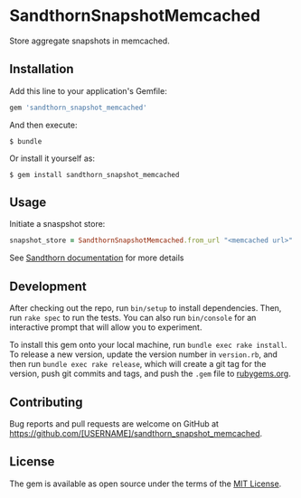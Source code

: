 # SandthornSnapshotMemcached

Store aggregate snapshots in memcached.

## Installation

Add this line to your application's Gemfile:

```ruby
gem 'sandthorn_snapshot_memcached'
```

And then execute:

    $ bundle

Or install it yourself as:

    $ gem install sandthorn_snapshot_memcached

## Usage

Initiate a snaspshot store:

```ruby
snapshot_store = SandthornSnapshotMemcached.from_url "<memcached url>"
```

See [Sandthorn documentation](https://github.com/Sandthorn/sandthorn#external-snapshot-store) for more details

## Development

After checking out the repo, run `bin/setup` to install dependencies. Then, run `rake spec` to run the tests. You can also run `bin/console` for an interactive prompt that will allow you to experiment.

To install this gem onto your local machine, run `bundle exec rake install`. To release a new version, update the version number in `version.rb`, and then run `bundle exec rake release`, which will create a git tag for the version, push git commits and tags, and push the `.gem` file to [rubygems.org](https://rubygems.org).

## Contributing

Bug reports and pull requests are welcome on GitHub at https://github.com/[USERNAME]/sandthorn_snapshot_memcached.

## License

The gem is available as open source under the terms of the [MIT License](https://opensource.org/licenses/MIT).
